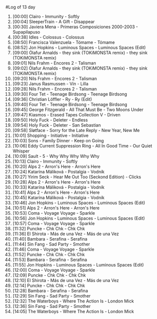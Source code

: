 #Log of 13 day

1. [00:00] Clairo - Immunity - Softly
1. [00:04] SleeperTrain - A Gift - Disappear
1. [00:30] Javiera Mena - Primeras Composiciones 2000-2003 - Supapilapuso
1. [00:38] Idles - Colossus - Colossus
1. [08:50] Francisca Valenzuela - Tómame - Tómame
1. [08:52] Jon Hopkins - Luminous Spaces - Luminous Spaces (Edit)
1. [09:00] Ólafur Arnalds - they sink (TOKiMONSTA remix) - they sink (TOKiMONSTA remix)
1. [09:01] Nils Frahm - Encores 2 - Talisman
1. [09:02] Ólafur Arnalds - they sink (TOKiMONSTA remix) - they sink (TOKiMONSTA remix)
1. [09:20] Nils Frahm - Encores 2 - Talisman
1. [09:23] Janus Rasmussen - Vín - Lilla
1. [09:28] Nils Frahm - Encores 2 - Talisman
1. [09:30] Four Tet - Teenage Birdsong - Teenage Birdsong
1. [09:36] Christian Löffler - Ry - Ry (Edit)
1. [09:40] Four Tet - Teenage Birdsong - Teenage Birdsong
1. [09:45] George Fitzgerald - All That Must Be - Two Moons Under
1. [09:47] Kiasmos - Erased Tapes Collection V - Driven
1. [09:50] Holy Fuck - Deleter - Endless
1. [09:54] Holy Fuck - Deleter - San Sebastian
1. [09:58] Sløtface - Sorry for the Late Reply - New Year, New Me
1. [10:01] Shopping - Initiative - Initiative
1. [10:03] Sons - Family Dinner - Keep on Going
1. [10:06] Eddy Current Suppression Ring - All In Good Time - Our Quiet Whisper
1. [10:09] Sault - 5 - Why Why Why Why Why
1. [10:13] Clairo - Immunity - Softly
1. [10:20] Alps 2 - Arron's Here - Arron's Here
1. [10:24] Katarína Máliková - Postalgia - Vodník
1. [10:27] Yirim Seck - Hear Me Out Too (Seckond Edition) - Clicks
1. [10:28] Alps 2 - Arron's Here - Arron's Here
1. [10:33] Katarína Máliková - Postalgia - Vodník
1. [10:41] Alps 2 - Arron's Here - Arron's Here
1. [10:45] Katarína Máliková - Postalgia - Vodník
1. [10:46] Jon Hopkins - Luminous Spaces - Luminous Spaces (Edit)
1. [10:51] Alps 2 - Arron's Here - Arron's Here
1. [10:53] Coma - Voyage Voyage - Sparkle
1. [10:56] Jon Hopkins - Luminous Spaces - Luminous Spaces (Edit)
1. [10:57] Coma - Voyage Voyage - Sparkle
1. [11:32] Puncke - Chk Chk - Chk Chk
1. [11:36] El Shirota - Más de una Vez - Más de una Vez
1. [11:40] Bambara - Serafina - Serafina
1. [11:44] Sin Fang - Sad Party - Smother
1. [11:46] Coma - Voyage Voyage - Sparkle
1. [11:52] Puncke - Chk Chk - Chk Chk
1. [11:53] Bambara - Serafina - Serafina
1. [11:55] Jon Hopkins - Luminous Spaces - Luminous Spaces (Edit)
1. [12:00] Coma - Voyage Voyage - Sparkle
1. [12:09] Puncke - Chk Chk - Chk Chk
1. [12:10] El Shirota - Más de una Vez - Más de una Vez
1. [12:14] Puncke - Chk Chk - Chk Chk
1. [12:28] Bambara - Serafina - Serafina
1. [12:29] Sin Fang - Sad Party - Smother
1. [12:32] The Waterboys - Where The Action Is - London Mick
1. [12:36] Sin Fang - Sad Party - Smother
1. [14:05] The Waterboys - Where The Action Is - London Mick
